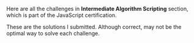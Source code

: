 Here are all the challenges in **Intermediate Algorithm Scripting** section, which is part of the JavaScript certification.

These are the solutions I submitted. Although correct, may not be the optimal way to solve each challenge.